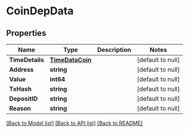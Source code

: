 # CoinDepData

## Properties
Name | Type | Description | Notes
------------ | ------------- | ------------- | -------------
**TimeDetails** | [**TimeDataCoin**](TimeDataCoin.md) |  | [default to null]
**Address** | **string** |  | [default to null]
**Value** | **int64** |  | [default to null]
**TxHash** | **string** |  | [default to null]
**DepositID** | **string** |  | [default to null]
**Reason** | **string** |  | [default to null]

[[Back to Model list]](../README.md#documentation-for-models) [[Back to API list]](../README.md#documentation-for-api-endpoints) [[Back to README]](../README.md)


